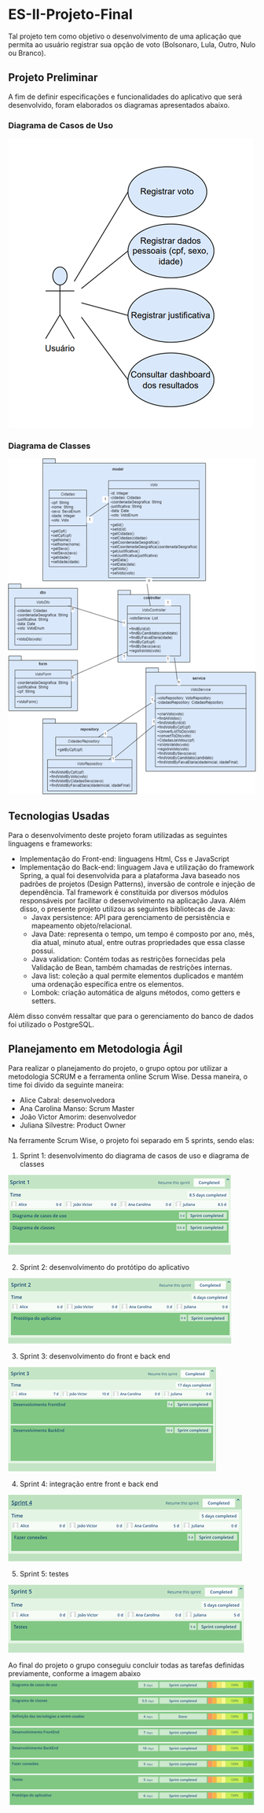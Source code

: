 # ES-II-Projeto-Final
Tal projeto tem como objetivo o desenvolvimento de uma aplicação que permita ao usuário registrar sua opção de voto (Bolsonaro, Lula, Outro, Nulo ou Branco).
##  Projeto Preliminar
A fim de definir especificações e funcionalidades do aplicativo que será desenvolvido, foram elaborados os diagramas apresentados abaixo.
### Diagrama de Casos de Uso
![imagem1](/Imagens/diagramaCasosUso.png)
### Diagrama de Classes
![imagem2](/Imagens/diagramaClasses.png)
##  Tecnologias Usadas
Para o desenvolvimento deste projeto foram utilizadas as seguintes linguagens  e frameworks:
* Implementação do Front-end: linguagens Html, Css e JavaScript
* Implementação do Back-end: linguagem Java e utilização do framework Spring, a qual foi desenvolvida para a plataforma Java baseado nos padrões de projetos (Design Patterns), inversão de controle e injeção de dependência. Tal framework é constituída por diversos módulos responsáveis por facilitar o desenvolvimento na aplicação Java. Além disso, o presente projeto utilizou as seguintes bibliotecas de Java:
  * Javax persistence: API para gerenciamento de persistência e mapeamento objeto/relacional.
  * Java Date: representa o tempo, um tempo é composto por ano, mês, dia atual, minuto atual, entre outras propriedades que essa classe possui.
  * Java validation: Contém todas as restrições fornecidas pela Validação de Bean, também chamadas de restrições internas.
  * Java list: coleção a qual permite elementos duplicados e mantém uma ordenação específica entre os elementos.
  * Lombok: criação automática de alguns métodos, como getters e setters.

Além disso convém ressaltar que para o gerenciamento do banco de dados foi utilizado o PostgreSQL.

## Planejamento em Metodologia Ágil
Para realizar o planejamento do projeto, o grupo optou por utilizar a metodologia SCRUM e a ferramenta online Scrum Wise. Dessa maneira, o time foi divido da 
seguinte maneira:
* Alice Cabral: desenvolvedora
* Ana Carolina Manso: Scrum Master
* João Victor Amorim: desenvolvedor
* Juliana Silvestre: Product Owner

Na ferramente Scrum Wise, o projeto foi separado em 5 sprints, sendo elas:
1. Sprint 1: desenvolvimento do diagrama de casos de uso e diagrama de classes 

![imagem3](/Imagens/sprint1.png)

2. Sprint 2: desenvolvimento do protótipo do aplicativo 

![imagem4](/Imagens/sprint2.png)

3. Sprint 3: desenvolvimento do front e back end 

![imagem5](/Imagens/sprint3.png)

4. Sprint 4: integração entre front e back end 

![imagem6](/Imagens/sprint4.png)

5. Sprint 5: testes 

![imagem7](/Imagens/sprint5.png)

Ao final do projeto o grupo conseguiu concluir todas as tarefas definidas previamente, conforme a imagem abaixo
![imagem8](/Imagens/tarefas.png)
